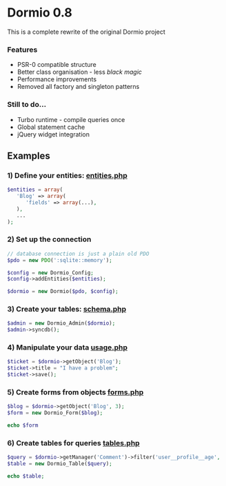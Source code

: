# Dormio 0.8

This is a complete rewrite of the original Dormio project

### Features

* PSR-0 compatible structure
* Better class organisation - less *black magic*
* Performance improvements
* Removed all factory and singleton patterns

### Still to do...

* Turbo runtime - compile queries once
* Global statement cache
* jQuery widget integration

## Examples

### 1) Define your entities: [entities.php](docs/examples/entities.php)
```php
$entities = array(
   'Blog' => array(
      'fields' => array(...),
   ),
   ...
);
```

### 2) Set up the connection
```php
// database connection is just a plain old PDO
$pdo = new PDO(':sqlite::memory');

$config = new Dormio_Config;
$config->addEntities($entities);

$dormio = new Dormio($pdo, $config);
```

### 3) Create your tables: [schema.php](docs/examples/schema.php)
```php
$admin = new Dormio_Admin($dormio);
$admin->syncdb();
```

### 4) Manipulate your data [usage.php](docs/examples/usage.php)
```php
$ticket = $dormio->getObject('Blog');
$ticket->title = "I have a problem";
$ticket->save();
```

### 5) Create forms from objects [forms.php](docs/examples/forms.php)
```php
$blog = $dormio->getObject('Blog', 3);
$form = new Dormio_Form($blog);

echo $form
```

### 6) Create tables for queries [tables.php](docs/examples/tables.php)
```php
$query = $dormio->getManager('Comment')->filter('user__profile__age', '<', 40);
$table = new Dormio_Table($query);

echo $table;
```
